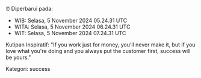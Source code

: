⏰ Diperbarui pada:
- WIB: Selasa, 5 November 2024 05.24.31 UTC
- WITA: Selasa, 5 November 2024 06.24.31 UTC
- WIT: Selasa, 5 November 2024 07.24.31 UTC

Kutipan Inspiratif:
"If you work just for money, you'll never make it, but if you love what you're doing and you always put the customer first, success will be yours."


Kategori: success

